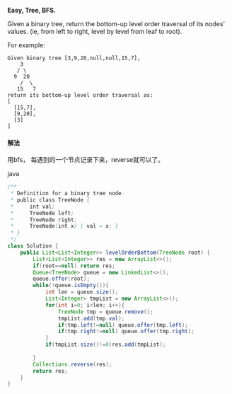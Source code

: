 **Easy,
Tree, BFS.**

Given a binary tree, return the bottom-up level order traversal of its nodes' values. (ie, from left to right, level by level from leaf to root).

For example:
```
Given binary tree [3,9,20,null,null,15,7],
    3
   / \
  9  20
    /  \
   15   7
return its bottom-up level order traversal as:
[
  [15,7],
  [9,20],
  [3]
]
```

#### 解法

用bfs，
每遇到的一个节点记录下来，reverse就可以了。

java
```java
/**
 * Definition for a binary tree node.
 * public class TreeNode {
 *     int val;
 *     TreeNode left;
 *     TreeNode right;
 *     TreeNode(int x) { val = x; }
 * }
 */
class Solution {
    public List<List<Integer>> levelOrderBottom(TreeNode root) {
        List<List<Integer>> res = new ArrayList<>();
        if(root==null) return res;
        Queue<TreeNode> queue = new LinkedList<>();
        queue.offer(root);
        while(!queue.isEmpty()){
            int len = queue.size();
            List<Integer> tmpList = new ArrayList<>();
            for(int i=0; i<len; i++){
                TreeNode tmp = queue.remove();
                tmpList.add(tmp.val);
                if(tmp.left!=null) queue.offer(tmp.left);
                if(tmp.right!=null) queue.offer(tmp.right);
            }
            if(tmpList.size()!=0)res.add(tmpList);
            
        }
        Collections.reverse(res);
        return res;
    }
}
```